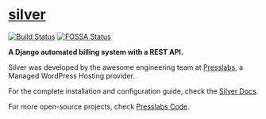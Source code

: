 # [silver](https://www.presslabs.com/code/silver/)

[![Build Status](https://ci.presslabs.net/api/badges/silverapp/silver/status.svg?ref=refs/heads/master)](https://ci.presslabs.net/silverapp/silver)
[![FOSSA Status](https://app.fossa.io/api/projects/git%2Bgithub.com%2Fsilverapp%2Fsilver.svg?type=shield)](https://app.fossa.io/projects/git%2Bgithub.com%2Fsilverapp%2Fsilver?ref=badge_shield)

**A Django automated billing system with a REST API.**

Silver was developed by the awesome engineering team at
[Presslabs](https://www.presslabs.com/), a Managed WordPress Hosting
provider.

For the complete installation and configuration guide, check the [Silver Docs](https://www.presslabs.com/code/silver/).

For more open-source projects, check [Presslabs Code](https://www.presslabs.com/code/).
